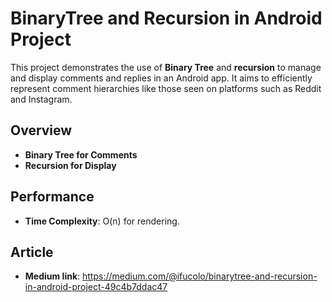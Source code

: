# BinaryTree and Recursion in Android Project

This project demonstrates the use of **Binary Tree** and **recursion** to manage and display comments and replies in an Android app. It aims to efficiently represent comment hierarchies like those seen on platforms such as Reddit and Instagram.

## Overview

- **Binary Tree for Comments**
- **Recursion for Display**

## Performance
  - **Time Complexity**: O(n) for rendering.

## Article
 - **Medium link**: https://medium.com/@ifucolo/binarytree-and-recursion-in-android-project-49c4b7ddac47

